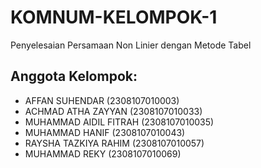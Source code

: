 #  KOMNUM-KELOMPOK-1 

Penyelesaian Persamaan Non Linier dengan Metode Tabel 

##  Anggota Kelompok: 
-  AFFAN SUHENDAR (2308107010003) 
-  ACHMAD ATHA ZAYYAN (2308107010033) 
-  MUHAMMAD AIDIL FITRAH (2308107010035) 
-  MUHAMMAD HANIF (2308107010043) 
-  RAYSHA TAZKIYA RAHIM (2308107010057) 
-  MUHAMMAD REKY (2308107010069) 
